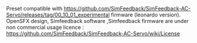 Preset compatible with https://github.com/SimFeedback/SimFeedback-AC-Servo/releases/tag/00_10_01_experimental firmware (leonardo version).
OpenSFX design, Simfeedback software ,Simfeedback firmware are under non commercial usage licence : https://github.com/SimFeedback/SimFeedback-AC-Servo/wiki/License